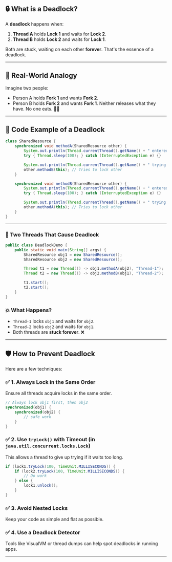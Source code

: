 ## 🔒 What is a Deadlock?

A **deadlock** happens when:
1. **Thread A** holds **Lock 1** and waits for **Lock 2**.
2. **Thread B** holds **Lock 2** and waits for **Lock 1**.
  
Both are stuck, waiting on each other **forever**. That's the essence of a deadlock.

---

## 🔁 Real-World Analogy

Imagine two people:
- Person A holds **Fork 1** and wants **Fork 2**.
- Person B holds **Fork 2** and wants **Fork 1**.
Neither releases what they have. No one eats. 🍴🍴

---

## 🧪 Code Example of a Deadlock

```java
class SharedResource {
    synchronized void methodA(SharedResource other) {
        System.out.println(Thread.currentThread().getName() + " entered methodA");
        try { Thread.sleep(100); } catch (InterruptedException e) {}

        System.out.println(Thread.currentThread().getName() + " trying to call methodB on other");
        other.methodB(this); // Tries to lock other
    }

    synchronized void methodB(SharedResource other) {
        System.out.println(Thread.currentThread().getName() + " entered methodB");
        try { Thread.sleep(100); } catch (InterruptedException e) {}

        System.out.println(Thread.currentThread().getName() + " trying to call methodA on other");
        other.methodA(this); // Tries to lock other
    }
}
```

---

### 🧵 Two Threads That Cause Deadlock

```java
public class DeadlockDemo {
    public static void main(String[] args) {
        SharedResource obj1 = new SharedResource();
        SharedResource obj2 = new SharedResource();

        Thread t1 = new Thread(() -> obj1.methodA(obj2), "Thread-1");
        Thread t2 = new Thread(() -> obj2.methodB(obj1), "Thread-2");

        t1.start();
        t2.start();
    }
}
```

### 💥 What Happens?

- `Thread-1` locks `obj1` and waits for `obj2`.
- `Thread-2` locks `obj2` and waits for `obj1`.
- Both threads are **stuck forever**. ❌

---

## 🛡️ How to Prevent Deadlock

Here are a few techniques:

### ✅ 1. **Always Lock in the Same Order**
Ensure all threads acquire locks in the same order.

```java
// Always lock obj1 first, then obj2
synchronized(obj1) {
    synchronized(obj2) {
        // safe work
    }
}
```

### ✅ 2. **Use `tryLock()` with Timeout** (in `java.util.concurrent.locks.Lock`)

This allows a thread to give up trying if it waits too long.

```java
if (lock1.tryLock(100, TimeUnit.MILLISECONDS)) {
    if (lock2.tryLock(100, TimeUnit.MILLISECONDS)) {
        // Do work
    } else {
        lock1.unlock();
    }
}
```

### ✅ 3. **Avoid Nested Locks**  
Keep your code as simple and flat as possible.

### ✅ 4. **Use a Deadlock Detector**  
Tools like VisualVM or thread dumps can help spot deadlocks in running apps.

---

